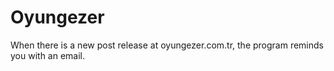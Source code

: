 # Oyungezer
When there is a new post release at oyungezer.com.tr, the program reminds you with an email.

